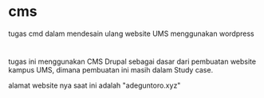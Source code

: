 # cms
tugas cmd dalam mendesain ulang website UMS menggunakan wordpress

#
tugas ini menggunakan CMS Drupal sebagai dasar dari pembuatan website kampus UMS, dimana pembuatan ini masih dalam Study case.

alamat website nya saat ini adalah "adeguntoro.xyz"
